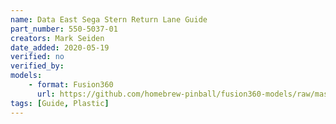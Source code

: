 ```yaml
---
name: Data East Sega Stern Return Lane Guide
part_number: 550-5037-01
creators: Mark Seiden
date_added: 2020-05-19
verified: no
verified_by:
models: 
    - format: Fusion360
      url: https://github.com/homebrew-pinball/fusion360-models/raw/master/rails%20and%20guides/DE%20Sega%20Stern%20Return%20Lane%20Guide%20550-5037-01.f3d
tags: [Guide, Plastic]
---
```

